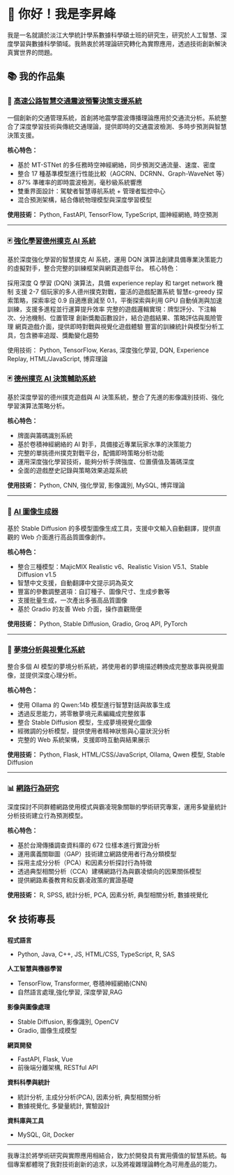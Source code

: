# 👋 你好！我是李昇峰
我是一名就讀於淡江大學統計學系數據科學碩士班的研究生，研究於人工智慧、深度學習與數據科學領域。我熱衷於將理論研究轉化為實際應用，透過技術創新解決真實世界的問題。

## 📚 我的作品集

### 🚗 [高速公路智慧交通震波預警決策支援系統](https://github.com/ws97109/Highway_traffic)

一個創新的交通管理系統，首創將地震學震波傳播理論應用於交通流分析。系統整合了深度學習技術與傳統交通理論，提供即時的交通震波檢測、多時步預測與智慧決策支援。

**核心特色：**
- 基於 MT-STNet 的多任務時空神經網絡，同步預測交通流量、速度、密度
- 整合 17 種基準模型進行性能比較（AGCRN、DCRNN、Graph-WaveNet 等）
- 87% 準確率的即時震波檢測，毫秒級系統響應
- 雙重界面設計：駕駛者智慧導航系統 + 管理者監控中心
- 混合預測架構，結合傳統物理模型與深度學習模型

**使用技術：** Python, FastAPI, TensorFlow, TypeScript, 圖神經網絡, 時空預測

---
### 🃏 [強化學習德州撲克 AI 系統](https://github.com/ws97109/poker_ai)
基於深度強化學習的智慧撲克 AI 系統，運用 DQN 演算法創建具備專業決策能力的虛擬對手，整合完整的訓練框架與網頁遊戲平台。
核心特色：

採用深度 Q 學習 (DQN) 演算法，具備 experience replay 和 target network 機制
支援 2-7 個玩家的多人德州撲克對戰，靈活的遊戲配置系統
智慧ε-greedy 探索策略，探索率從 0.9 自適應衰減至 0.1，平衡探索與利用
GPU 自動偵測與加速訓練，支援多進程並行運算提升效率
完整的遊戲邏輯實現：牌型評分、下注輪次、分池機制、位置管理
創新獎勵函數設計，結合遊戲結果、策略評估與風險管理
網頁遊戲介面，提供即時對戰與視覺化遊戲體驗
豐富的訓練統計與模型分析工具，包含勝率追蹤、獎勵變化趨勢

使用技術： Python, TensorFlow, Keras, 深度強化學習, DQN, Experience Replay, HTML/JavaScript, 博弈理論

### 🃏 [德州撲克 AI 決策輔助系統](https://github.com/ws97109/poker_analyze)

基於深度學習的德州撲克遊戲與 AI 決策系統，整合了先進的影像識別技術、強化學習演算法策略分析。

**核心特色：**
- 牌面與籌碼識別系統
- 基於卷積神經網絡的 AI 對手，具備接近專業玩家水準的決策能力
- 完整的單挑德州撲克對戰平台，配備即時策略分析功能
- 運用深度強化學習技術，能夠分析手牌強度、位置價值及籌碼深度
- 全面的遊戲歷史記錄與策略效果追蹤系統

**使用技術：** Python, CNN, 強化學習, 影像識別, MySQL, 博弈理論

---

### 🎨 [AI 圖像生成器](https://github.com/ws97109/generate_images_web)

基於 Stable Diffusion 的多模型圖像生成工具，支援中文輸入自動翻譯，提供直觀的 Web 介面進行高品質圖像創作。

**核心特色：**
- 整合三種模型：MajicMIX Realistic v6、Realistic Vision V5.1、Stable Diffusion v1.5
- 智慧中文支援，自動翻譯中文提示詞為英文
- 豐富的參數調整選項：自訂種子、圖像尺寸、生成步數等
- 支援批量生成，一次產出多張高品質圖像
- 基於 Gradio 的友善 Web 介面，操作直觀簡便

**使用技術：** Python, Stable Diffusion, Gradio, Groq API, PyTorch

---

### 🌙 [夢境分析與視覺化系統](https://github.com/ws97109/dream-analyzer)

整合多個 AI 模型的夢境分析系統，將使用者的夢境描述轉換成完整故事與視覺圖像，並提供深度心理分析。

**核心特色：**
- 使用 Ollama 的 Qwen:14b 模型進行智慧對話與故事生成
- 透過反思能力，將零散夢境元素編織成完整敘事
- 整合 Stable Diffusion 模型，生成夢境視覺化圖像
- 經微調的分析模型，提供使用者精神狀態與心靈狀況分析
- 完整的 Web 系統架構，支援即時互動與結果展示

**使用技術：** Python, Flask, HTML/CSS/JavaScript, Ollama, Qwen 模型, Stable Diffusion

---

### 📊 [網路行為研究](https://github.com/ws97109/Internet-behavior)

深度探討不同群體網路使用模式與霸凌現象關聯的學術研究專案，運用多變量統計分析技術建立行為預測模型。

**核心特色：**
- 基於台灣傳播調查資料庫的 672 位樣本進行實證分析
- 運用廣義關聯圖（GAP）技術建立網路使用者行為分類模型
- 採用主成分分析（PCA）和因素分析探討行為特徵
- 透過典型相關分析（CCA）建構網路行為與霸凌傾向的因果關係模型
- 提供網路素養教育和反霸凌政策的實證基礎

**使用技術：** R, SPSS, 統計分析, PCA, 因素分析, 典型相關分析, 數據視覺化

## 🛠️ 技術專長

**程式語言**
- Python, Java, C++, JS, HTML/CSS, TypeScript, R, SAS 

**人工智慧與機器學習**
- TensorFlow, Transformer, 卷積神經網絡(CNN)
- 自然語言處理,強化學習, 深度學習,RAG

**影像與圖像處理**
- Stable Diffusion, 影像識別, OpenCV
- Gradio, 圖像生成模型

**網頁開發**
- FastAPI, Flask, Vue
- 前後端分離架構, RESTful API

**資料科學與統計**
- 統計分析, 主成分分析(PCA), 因素分析, 典型相關分析
- 數據視覺化, 多變量統計, 實驗設計

**資料庫與工具**
- MySQL, Git, Docker


---

我專注於將學術研究與實際應用相結合，致力於開發具有實用價值的智慧系統。每個專案都體現了我對技術創新的追求，以及將複雜理論轉化為可用產品的能力。
